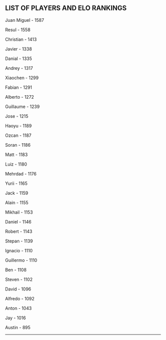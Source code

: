 ## LIST OF PLAYERS AND ELO RANKINGS


Juan Miguel - 1587


Resul - 1558


Christian - 1413


Javier - 1338


Danial - 1335


Andrey - 1317


Xiaochen - 1299


Fabian - 1291


Alberto - 1272


Guillaume - 1239


Jose - 1215


Haoyu - 1189


Ozcan - 1187


Soran - 1186


Matt - 1183


Luiz - 1180


Mehrdad - 1176


Yurii - 1165


Jack - 1159


Alain - 1155


Mikhail - 1153


Daniel - 1146


Robert - 1143


Stepan - 1139


Ignacio - 1110


Guillermo - 1110


Ben - 1108


Steven - 1102


David - 1096


Alfredo - 1092


Anton - 1043


Jay - 1016


Austin - 895



--------------------------------------------------------------

